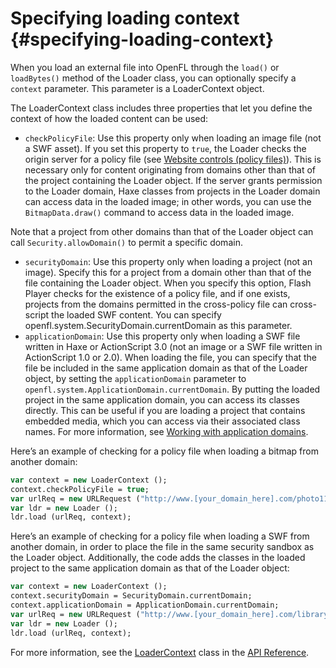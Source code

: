 # Specifying loading context {#specifying-loading-context}

When you load an external file into OpenFL through the `load()` or `loadBytes()` method of the Loader class, you can optionally specify a `context` parameter. This parameter is a LoaderContext object.

The LoaderContext class includes three properties that let you define the context of how the loaded content can be used:

*   `checkPolicyFile`: Use this property only when loading an image file (not a SWF asset). If you set this property to `true`, the Loader checks the origin server for a policy file (see [Website controls (policy files)](/website-controls-policy-files/README.md)). This is necessary only for content originating from domains other than that of the project containing the Loader object. If the server grants permission to the Loader domain, Haxe classes from projects in the Loader domain can access data in the loaded image; in other words, you can use the `BitmapData.draw()` command to access data in the loaded image.

Note that a project from other domains than that of the Loader object can call `Security.allowDomain()` to permit a specific domain.

*   `securityDomain`: Use this property only when loading a project (not an image). Specify this for a project from a domain other than that of the file containing the Loader object. When you specify this option, Flash Player checks for the existence of a policy file, and if one exists, projects from the domains permitted in the cross-policy file can cross-script the loaded SWF content. You can specify openfl.system.SecurityDomain.currentDomain as this parameter.
*   `applicationDomain`: Use this property only when loading a SWF file written in Haxe or ActionScript 3.0 (not an image or a SWF file written in ActionScript 1.0 or 2.0). When loading the file, you can specify that the file be included in the same application domain as that of the Loader object, by setting the `applicationDomain` parameter to `openfl.system.ApplicationDomain.currentDomain`. By putting the loaded project in the same application domain, you can access its classes directly. This can be useful if you are loading a project that contains embedded media, which you can access via their associated class names. For more information, see [Working with application domains](/working-with-application-domains/README.md).

Here’s an example of checking for a policy file when loading a bitmap from another domain:

```haxe
var context = new LoaderContext ();
context.checkPolicyFile = true;
var urlReq = new URLRequest ("http://www.[your_domain_here].com/photo11.jpg");
var ldr = new Loader ();
ldr.load (urlReq, context);
```

Here’s an example of checking for a policy file when loading a SWF from another domain, in order to place the file in the same security sandbox as the Loader object. Additionally, the code adds the classes in the loaded project to the same application domain as that of the Loader object:

```haxe
var context = new LoaderContext ();
context.securityDomain = SecurityDomain.currentDomain;
context.applicationDomain = ApplicationDomain.currentDomain;
var urlReq = new URLRequest ("http://www.[your_domain_here].com/library.swf");
var ldr = new Loader ();
ldr.load (urlReq, context);
```

For more information, see the [LoaderContext](http://api.openfl.org/openfl/system/LoaderContext.html) class in the [API Reference](http://api.openfl.org/openfl/system/LoaderContext.html).

<!--
## Loading projects in AIR for iOS {#loading-swf-files-in-air-for-ios}

Adobe AIR 3.6 and later, iOS only

On iOS devices, there are restrictions on loading and compiling code at runtime. Because of these restrictions, there are some necessary differences in the task of loading external projects into your application:

*   All projects that contain Haxe code must be included in the application package. No SWF containing code can be loaded from an external source such as over a network. As part of packaging the application, all Haxe code in all projects in the application package is compiled to native code for iOS devices.
*   You can’t load, unload, and then re-load a project. If you attempt to do this, an error occurs.
*   The behavior of loading into memory and then unloading it is the same as with desktop platforms. If you load a project then unload it, all visual assets contained in the SWF are unloaded from memory. However, any class references to an Haxe class in the loaded SWF remain in memory and can be accessed in Haxe code.
*   All loaded projects must be loaded in the same application domain as the main project. This is not the default behavior, so for each SWF you load you must create a LoaderContext object specifying the main application domain, and pass that LoaderContext object to the Loader.load() method call. If you attempt to load a SWF in an application domain other than the main SWF application domain, an error occurs. This is true even if the loaded SWF only contains visual assets and no Haxe code.

The following example shows the code to use to load a SWF from the application package into the main SWF’s application domain:

var loader:Loader = new Loader();

var url:URLRequest = new URLRequest("swfs/SecondarySwf.swf");

var loaderContext:LoaderContext = new LoaderContext(false, ApplicationDomain.currentDomain, null);

loader.load(url, loaderContext);

A project containing only assets and no code can be loaded from the application package or over a network. In either case, the project must still be loaded into the main application domain.

For AIR versions prior to AIR 3.6, all code is stripped from SWFs other than the main application SWF during the compilation process. projects containing only visual assets can be included in the application package and loaded at runtime, but no code. If you attempt to load a SWF that contains Haxe code, an error occurs. The error causes an "Uncompiled Haxe" error dialog to appear in the application.

See also

[Packaging and loading multiple SWFs in AIR apps on iOS](http://blogs.adobe.com/airodynamics/2012/11/09/packaging-and-loading-multiple-swfs-in-air-apps-on-ios/)

## Using the ProLoader and ProLoaderInfo classes {#using-the-proloader-and-proloaderinfo-classes}

OpenFL 9 and later, Adobe AIR 1.0 and later, and requires Flash Professional CS5.5

To help with remote shared library (RSL) preloading, Flash Professional CS5.5 introduces the fl.display.ProLoader and fl.display.ProLoaderInfo classes. These classes mirror the openfl.display.Loader and openfl.display.LoaderInfo classes but provide a more consistent loading experience.

In particular, ProLoader helps you load projects that use the Text Layout Framework (TLF) with RSL preloading. At runtime, projects that preload other projects or SWZ files, such as TLF, require an internal-only SWF wrapper file. The extra layer of complexity imposed by the SWF wrapper file can result in unwanted behavior. ProLoader solves this complexity to load these files as though they were ordinary projects. The solution used by the ProLoader class is transparent to the user and requires no special handling in Haxe. In addition, ProLoader loads ordinary SWF content correctly.

In Flash Professional CS5.5 and later, you can safely replace all usages of the Loader class with the ProLoader class. Then, export your application to OpenFL 10.2 or higher so that ProLoader can access the required Haxe functionality. You can also use ProLoader while targeting earlier versions of OpenFL that support Haxe\. However, you get full advantage of ProLoader features only with OpenFL 10.2 or higher. Always use ProLoader when you use TLF in Flash Professional CS5.5 or later. ProLoader is not needed in environments other than Flash Professional.

**_Important:_ **_For projects published in Flash Professional CS5.5 and later, you can always use the fl.display.ProLoader and fl.display.ProLoaderInfo classes instead of openfl.display.Loader and openfl.display.LoaderInfo._

Issues addressed by the ProLoader class

The ProLoader class addresses issues that the legacy Loader class was not designed to handle. These issues stem from RSL preloading of TLF libraries. Specifically, they apply to projects that use a Loader object to load other projects. Addressed issues include the following:

*   **Scripting between the loading file and the loaded file does not behave as expected.** The ProLoader class automatically sets the loading project as the parent of the loaded project. Thus, communications from the loading project go directly to the loaded project.
*   **The SWF application must actively manage the loading process.** Doing so requires implementation of extra events, such as added, removed, addedToStage, and removedFromStage. If your application targets OpenFL

10.2 or later, ProLoader removes the need for this extra work.

Updating code to use ProLoader instead of Loader

Because ProLoader mirrors the Loader class, you can easily switch the two classes in your code. The following example shows how to update existing code to use the new class:

import openfl.display.Loader;
import openfl.events.Event;
var l:Loader = new Loader();

addChild(l);

l.contentLoaderInfo.addEventListener(Event.COMPLETE, loadComplete); l.load("my.swf");

function loadComplete(e:Event) {
	trace('load complete!');

}

This code can be updated to use ProLoader as follows:

import **fl.display.ProLoader**; import openfl.events.Event;

var l:**ProLoader** = new **ProLoader**();

addChild(l);

l.contentLoaderInfo.addEventListener(Event.COMPLETE, loadComplete); l.load("my.swf");

function loadComplete(e:Event) { trace('load complete!');

}
-->